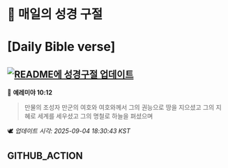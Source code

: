 # 🙏 매일의 성경 구절
# [Daily Bible verse]
## [![README에 성경구절 업데이트](https://github.com/DONGSUKA/first_test/actions/workflows/update-readme-bible.yml/badge.svg)](https://github.com/DONGSUKA/first_test/actions/workflows/update-readme-bible.yml)
<!-- START_BIBLE_VERSE -->
📖 **예레미야 10:12**
> 만물의 조성자 만군의 여호와 여호와께서 그의 권능으로 땅을 지으셨고 그의 지혜로 세계를 세우셨고 그의 명철로 하늘을 펴셨으며

🕊️ _업데이트 시각: 2025-09-04 18:30:43 KST_
  <!-- END_BIBLE_VERSE -->
## GITHUB_ACTION
